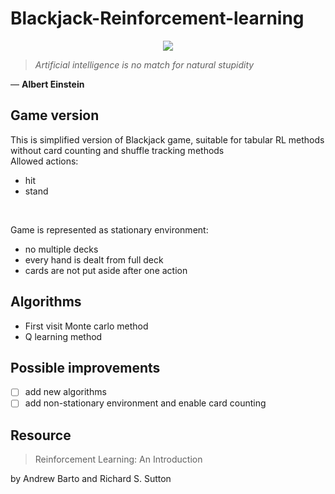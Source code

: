 # Blackjack-Reinforcement-learning

<p align="center">
  <img src="https://tibiablackjack.com/blackjack.png">
</p>

> *Artificial intelligence is no match for natural stupidity* <br>

― **Albert Einstein**

## Game version
This is simplified version of Blackjack game, suitable for tabular RL methods without card counting and shuffle tracking methods <br>
Allowed actions:
- hit
- stand
<br>

Game is represented as stationary environment:
- no multiple decks
- every hand is dealt from full deck
- cards are not put aside after one action

## Algorithms

- First visit Monte carlo method
- Q learning method

## Possible improvements
- [ ] add new algorithms
- [ ] add non-stationary environment and enable card counting

## Resource
> Reinforcement Learning: An Introduction

by Andrew Barto and Richard S. Sutton
